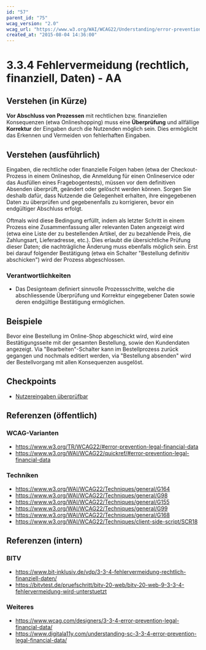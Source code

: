```yaml
---
id: "57"
parent_id: "75"
wcag_version: "2.0"
wcag_url: "https://www.w3.org/WAI/WCAG22/Understanding/error-prevention-legal-financial-data.html"
created_at: "2015-08-04 14:36:00"
---
```


# 3.3.4 Fehlervermeidung (rechtlich, finanziell, Daten) - AA

## Verstehen (in Kürze)

**Vor Abschluss von Prozessen** mit rechtlichen bzw. finanziellen Konsequenzen (etwa Onlineshopping) muss eine **Überprüfung** und allfällige **Korrektur** der Eingaben durch die Nutzenden möglich sein. Dies ermöglicht das Erkennen und Vermeiden von fehlerhaften Eingaben.

## Verstehen (ausführlich)

Eingaben, die rechtliche oder finanzielle Folgen haben (etwa der Checkout-Prozess in einem Onlineshop, die Anmeldung für einen Onlineservice oder das Ausfüllen eines Fragebogentests), müssen vor dem definitiven Absenden überprüft, geändert oder gelöscht werden können. Sorgen Sie deshalb dafür, dass Nutzende die Gelegenheit erhalten, ihre eingegebenen Daten zu überprüfen und gegebenenfalls zu korrigieren, bevor ein endgültiger Abschluss erfolgt.

Oftmals wird diese Bedingung erfüllt, indem als letzter Schritt in einem Prozess eine Zusammenfassung aller relevanten Daten angezeigt wird (etwa eine Liste der zu bestellenden Artikel, der zu bezahlende Preis, die Zahlungsart, Lieferadresse, etc.). Dies erlaubt die übersichtliche Prüfung dieser Daten; die nachträgliche Änderung muss ebenfalls möglich sein. Erst bei darauf folgender Bestätigung (etwa ein Schalter "Bestellung definitiv abschicken") wird der Prozess abgeschlossen.

### Verantwortlichkeiten

- Das Designteam definiert sinnvolle Prozessschritte, welche die abschliessende Überprüfung und Korrektur eingegebener Daten sowie deren endgültige Bestätigung ermöglichen.

## Beispiele

Bevor eine Bestellung im Online-Shop abgeschickt wird, wird eine Bestätigungsseite mit der gesamten Bestellung, sowie den Kundendaten angezeigt. Via "Bearbeiten"-Schalter kann im Bestellprozess zurück gegangen und nochmals editiert werden, via "Bestellung absenden" wird der Bestellvorgang mit allen Konsequenzen ausgelöst.

## Checkpoints

- [Nutzereingaben überprüfbar](nutzereingaben-ueberpruefbar)

## Referenzen (öffentlich)

### WCAG-Varianten
- <https://www.w3.org/TR/WCAG22/#error-prevention-legal-financial-data>
- <https://www.w3.org/WAI/WCAG22/quickref/#error-prevention-legal-financial-data>

### Techniken
- <https://www.w3.org/WAI/WCAG22/Techniques/general/G164>
- <https://www.w3.org/WAI/WCAG22/Techniques/general/G98>
- <https://www.w3.org/WAI/WCAG22/Techniques/general/G155>
- <https://www.w3.org/WAI/WCAG22/Techniques/general/G99>
- <https://www.w3.org/WAI/WCAG22/Techniques/general/G168>
- <https://www.w3.org/WAI/WCAG22/Techniques/client-side-script/SCR18>

## Referenzen (intern)

### BITV
- <https://www.bit-inklusiv.de/vdp/3-3-4-fehlervermeidung-rechtlich-finanziell-daten/>
- <https://bitvtest.de/pruefschritt/bitv-20-web/bitv-20-web-9-3-3-4-fehlervermeidung-wird-unterstuetzt>

### Weiteres
- <https://www.wcag.com/designers/3-3-4-error-prevention-legal-financial-data/>
- <https://www.digitala11y.com/understanding-sc-3-3-4-error-prevention-legal-financial-data/>